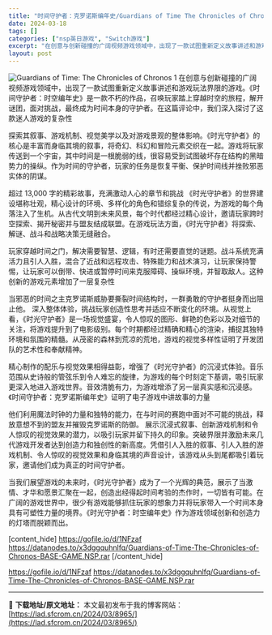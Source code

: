 ```yaml
---
title: "时间守护者：克罗诺斯编年史/Guardians of Time The Chronicles of Chronos Switch NSP英文 460M"
date: 2024-03-18
tags: []
categories: ["nsp英日游戏", "Switch游戏"]
excerpt: "在创意与创新碰撞的广阔视频游戏领域中，出现了一款试图重新定义故事讲述和游戏玩法界限的游戏。《时间守护者：时空编年史》是一款不朽的作品，召唤玩家踏上穿越时空的旅程，解开谜团，面对挑战，最终成为时间本身的守护者。在这篇评论中，我们深入探讨了这款迷人游戏的复杂性 探索其叙事、游戏机制、视觉美学以及对游戏景&hellip;"
layout: post
---
```


<img class="aligncenter" src="https://assets.nintendo.com/image/upload/ar_16:9,c_lpad,w_1240/b_white/f_auto/q_auto/ncom/software/switch/70010000079070/b319a11437936be92b13379daaefa4fc7f80dd89d9052485b79ebd9338bf53b0" alt="Guardians of Time: The Chronicles of Chronos 1" />
在创意与创新碰撞的广阔视频游戏领域中，出现了一款试图重新定义故事讲述和游戏玩法界限的游戏。《时间守护者：时空编年史》是一款不朽的作品，召唤玩家踏上穿越时空的旅程，解开谜团，面对挑战，最终成为时间本身的守护者。在这篇评论中，我们深入探讨了这款迷人游戏的复杂性

探索其叙事、游戏机制、视觉美学以及对游戏景观的整体影响。《时光守护者》的核心是丰富而身临其境的叙事，将奇幻、科幻和冒险元素交织在一起。游戏将玩家传送到一个宇宙，其中时间是一根脆弱的线，很容易受到试图破坏存在结构的黑暗势力的操纵。作为时间的守护者，玩家的任务是恢复平衡、保护时间线并挫败邪恶实体的阴谋。

超过 13,000 字的精彩故事，充满激动人心的章节和挑战
《时光守护者》的世界建设堪称壮观，精心设计的环境、多样化的角色和错综复杂的传说，为游戏的每个角落注入了生机。从古代文明到未来风景，每个时代都经过精心设计，邀请玩家跨时空探索、揭开秘密并与盟友结成联盟。在游戏玩法方面，《时光守护者》将探索、解谜、战斗和战略决策无缝融合。

玩家穿越时间之门，解决需要智慧、逻辑，有时还需要直觉的谜题。战斗系统充满活力且引人入胜，混合了近战和远程攻击、特殊能力和战术演习，让玩家保持警惕，让玩家可以倒带、快进或暂停时间来克服障碍、操纵环境，并智取敌人。这种创新的游戏元素增加了一层复杂性

当邪恶的时间之主克罗诺斯威胁要撕裂时间结构时，一群勇敢的守护者挺身而出阻止他。
深入整体体验，挑战玩家创造性思考并适应不断变化的环境。从视觉上看，《时光守护者》是一场视觉盛宴，令人惊叹的图形、鲜艳的色彩以及对细节的关注，将游戏提升到了电影级别。每个时期都经过精确和精心的渲染，捕捉其独特环境和氛围的精髓。从茂密的森林到荒凉的荒地，游戏的视觉多样性证明了开发团队的艺术性和奉献精神。

精心制作的配乐与视觉效果相得益彰，增强了《时光守护者》的沉浸式体验。音乐范围从史诗般的管弦乐到令人难忘的旋律，为游戏的每个时刻定下基调，吸引玩家更深入地进入游戏世界。音效清脆有力，为游戏增添了另一层真实感和沉浸感。《时间守护者：克罗诺斯编年史》证明了电子游戏中讲故事的力量

他们利用魔法时钟的力量和独特的能力，在与时间的赛跑中面对不可能的挑战，释放意想不到的盟友并摧毁克罗诺斯的防御。
展示沉浸式叙事、创新游戏机制和令人惊叹的视觉效果的潜力，以吸引玩家并留下持久的印象。突破界限并激励未来几代游戏开发者达到创造力和独创性的新高度。凭借引人入胜的叙事、引人入胜的游戏机制、令人惊叹的视觉效果和身临其境的声音设计，该游戏从头到尾都吸引着玩家，邀请他们成为真正的时间守护者。

当我们展望游戏的未来时，《时光守护者》成为了一个光辉的典范，展示了当激情、才华和愿景汇聚在一起，创造出经得起时间考验的杰作时，一切皆有可能。在广阔的游戏世界中，很少有游戏能够抓住玩家的想象力并将玩家带入一个时间本身具有可塑性力量的境界。《时光守护者：时空编年史》作为游戏领域创新和创造力的灯塔而脱颖而出。

[content_hide]
https://gofile.io/d/1NFzaf
https://datanodes.to/x3dggquhnlfq/Guardians-of-Time-The-Chronicles-of-Chronos-BASE-GAME.NSP.rar
[/content_hide]

<!--wechatfans start-->
https://gofile.io/d/1NFzaf
https://datanodes.to/x3dggquhnlfq/Guardians-of-Time-The-Chronicles-of-Chronos-BASE-GAME.NSP.rar
<!--wechatfans end-->

---
📖 **下载地址/原文地址：** 本文最初发布于我的博客网站：[https://lad.sfcrom.cn/2024/03/8965/](https://lad.sfcrom.cn/2024/03/8965/)
